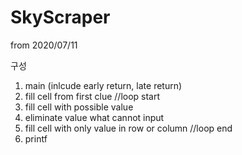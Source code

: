 # SkyScraper
from 2020/07/11

구성
1. main (inlcude early return, late return)
2. fill cell from first clue
//loop start
3. fill cell with possible value
4. eliminate value what cannot input
5. fill cell with only value in row or column
//loop end
6. printf
